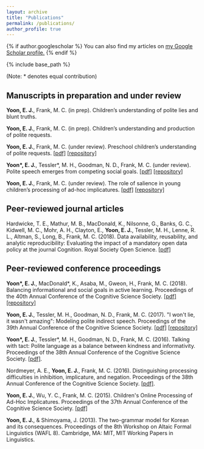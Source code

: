 ```yaml
---
layout: archive
title: "Publications"
permalink: /publications/
author_profile: true
---
```


{% if author.googlescholar %}
  You can also find my articles on <u><a href="{{author.googlescholar}}">my Google Scholar profile</a>.</u>
{% endif %}

{% include base_path %}

(Note: * denotes equal contribution)

Manuscripts in preparation and under review
----

**Yoon, E. J.**, Frank, M. C. (in prep). Children’s understanding of polite lies and blunt truths.

**Yoon, E. J.**, Frank, M. C. (in prep). Children’s understanding and production of polite requests. 

**Yoon, E. J.**, Frank, M. C. (under review). Preschool children’s understanding of polite requests. [\[pdf\]](https://tinyurl.com/cogsci2019) [\[repository\]](https://github.com/ejyoon/polcon) 

**Yoon\*, E. J.**, Tessler\*, M. H., Goodman, N. D., Frank, M. C. (under review). Polite speech emerges from competing social goals. [\[pdf\]](https://psyarxiv.com/67ne8) [\[repository\]](https://github.com/ejyoon/polite_speaker) 

**Yoon, E. J.**, Frank, M. C. (under review). The role of salience in young children’s processing of ad-hoc implicatures. [\[pdf\]](https://psyarxiv.com/8p67h/) [\[repository\]](https://github.com/ejyoon/simpimp_rs) 

Peer-reviewed journal articles
----
Hardwicke, T. E., Mathur, M. B., MacDonald, K., Nilsonne, G., Banks, G. C., Kidwell, M. C., Mohr, A. H., Clayton, E., **Yoon, E. J.**, Tessler, M. H., Lenne, R. L., Altman, S., Long, B., Frank, M. C. (2018). Data availability, reusability, and analytic reproducibility: Evaluating the impact of a mandatory open data policy at the journal Cognition. Royal Society Open Science. [\[pdf\]](https://royalsocietypublishing.org/doi/full/10.1098/rsos.180448)   

Peer-reviewed conference proceedings
----
**Yoon\*, E. J.**, MacDonald\*, K., Asaba, M., Gweon, H., Frank, M. C. (2018). Balancing informational and social goals in active learning. Proceedings of the 40th Annual Conference of the Cognitive Science Society. [\[pdf\]](http://langcog.stanford.edu/papers_new/yoon-macdonald-2018-cogsci.pdf) [\[repository\]](https://github.com/kemacdonald/soc-info)

**Yoon, E. J.**, Tessler, M. H., Goodman, N. D., Frank, M. C. (2017). "I won't lie, it wasn't amazing": Modeling polite indirect speech. Proceedings of the 39th Annual Conference of the Cognitive Science Society. [\[pdf\]](http://langcog.stanford.edu/papers_new/yoon-2017-cogsci.pdf) [\[repository\]](https://github.com/ejyoon/cogsci2017) 

**Yoon\*, E. J.**, Tessler\*, M. H., Goodman, N. D., Frank, M. C. (2016). Talking with tact: Polite language as a balance between kindness and informativity. Proceedings of the 38th Annual Conference of the Cognitive Science Society. [\[pdf\]](http://langcog.stanford.edu/papers_new/yoon-2016-cogsci.pdf). 

Nordmeyer, A. E., **Yoon, E. J.**, Frank, M. C. (2016). Distinguishing processing difficulties in inhibition, implicature, and negation. Proceedings of the 38th Annual Conference of the Cognitive Science Society. [\[pdf\]](http://langcog.stanford.edu/papers_new/nordmeyer-2016-cogsci.pdf). 

**Yoon, E. J.**, Wu, Y. C., Frank, M. C. (2015). Children's Online Processing of Ad-Hoc Implicatures. Proceedings of the 37th Annual Conference of the Cognitive Science Society. [\[pdf\]](http://langcog.stanford.edu/papers/YWF_cogsci2015.pdf) 

**Yoon, E. J.**, & Shimoyama, J. (2013). The two-grammar model for Korean and its consequences. Proceedings of the 8th Workshop on Altaic Formal Linguistics (WAFL 8). Cambridge, MA: MIT, MIT Working Papers in Linguistics.
